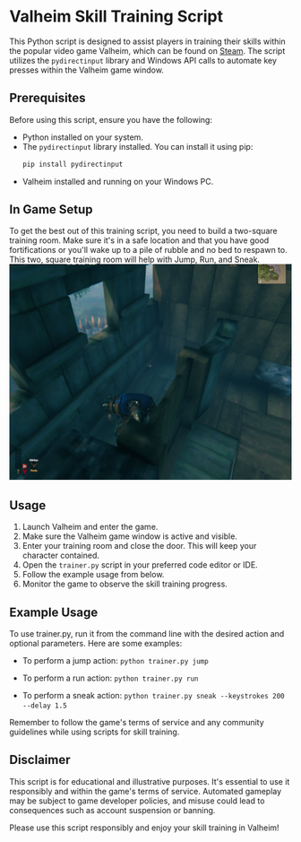 # Valheim Skill Training Script

This Python script is designed to assist players in training their skills within the popular video game Valheim, which can be found on [Steam](https://store.steampowered.com/app/892970/Valheim/). The script utilizes the `pydirectinput` library and Windows API calls to automate key presses within the Valheim game window.

## Prerequisites

Before using this script, ensure you have the following:

- Python installed on your system.
- The `pydirectinput` library installed. You can install it using pip:
  ```bash
  pip install pydirectinput
  ```
- Valheim installed and running on your Windows PC.

## In Game Setup

To get the best out of this training script, you need to build a two-square training room. Make sure it's in a safe location and that you have good fortifications or you'll wake up to a pile of rubble and no bed to respawn to. This two, square training room will help with Jump, Run, and Sneak.
![alt text](https://github.com/spydir/valheim_trainer/blob/main/screenshots/training_room.png)

## Usage
1. Launch Valheim and enter the game.
2. Make sure the Valheim game window is active and visible.
3. Enter your training room and close the door. This will keep your character contained.
4. Open the `trainer.py` script in your preferred code editor or IDE.
5. Follow the example usage from below.
6. Monitor the game to observe the skill training progress.

## Example Usage
To use trainer.py, run it from the command line with the desired action and optional parameters. Here are some examples:

- To perform a jump action:
`python trainer.py jump`

- To perform a run action:
`python trainer.py run`

- To perform a sneak action:
`python trainer.py sneak --keystrokes 200 --delay 1.5`

Remember to follow the game's terms of service and any community guidelines while using scripts for skill training.

## Disclaimer

This script is for educational and illustrative purposes. It's essential to use it responsibly and within the game's terms of service. Automated gameplay may be subject to game developer policies, and misuse could lead to consequences such as account suspension or banning.

Please use this script responsibly and enjoy your skill training in Valheim!